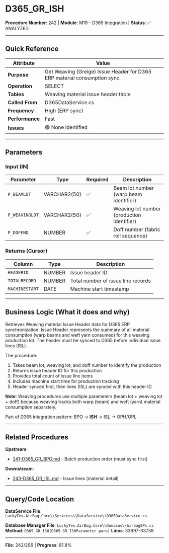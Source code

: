 # D365_GR_ISH

**Procedure Number**: 242 | **Module**: M19 - D365 Integration | **Status**: ✅ ANALYZED

---

## Quick Reference

| Attribute | Value |
|-----------|-------|
| **Purpose** | Get Weaving (Greige) Issue Header for D365 ERP material consumption sync |
| **Operation** | SELECT |
| **Tables** | Weaving material issue header table |
| **Called From** | D365DataService.cs |
| **Frequency** | High (ERP sync) |
| **Performance** | Fast |
| **Issues** | 🟢 None identified |

---

## Parameters

### Input (IN)

| Parameter | Type | Required | Description |
|-----------|------|----------|-------------|
| `P_BEAMLOT` | VARCHAR2(50) | ✅ | Beam lot number (warp beam identifier) |
| `P_WEAVINGLOT` | VARCHAR2(50) | ✅ | Weaving lot number (production identifier) |
| `P_DOFFNO` | NUMBER | ✅ | Doff number (fabric roll sequence) |

### Returns (Cursor)

| Column | Type | Description |
|--------|------|-------------|
| `HEADERID` | NUMBER | Issue header ID |
| `TOTALRECORD` | NUMBER | Total number of issue line records |
| `MACHINESTART` | DATE | Machine start timestamp |

---

## Business Logic (What it does and why)

Retrieves Weaving material Issue Header data for D365 ERP synchronization. Issue Header represents the summary of all material consumption (warp beams and weft yarn consumed) for this weaving production lot. The header must be synced to D365 before individual issue lines (ISL).

The procedure:
1. Takes beam lot, weaving lot, and doff number to identify the production
2. Returns issue header ID for this production
3. Provides total count of issue line items
4. Includes machine start time for production tracking
5. Header synced first, then lines (ISL) are synced with this header ID

**Note**: Weaving procedures use multiple parameters (beam lot + weaving lot + doff) because weaving tracks both warp (beam) and weft (yarn) material consumption separately.

Part of D365 integration pattern: BPO → **ISH** → ISL → OPH/OPL

---

## Related Procedures

**Upstream**:
- [241-D365_GR_BPO.md](./241-D365_GR_BPO.md) - Batch production order (must sync first)

**Downstream**:
- [243-D365_GR_ISL.md](./243-D365_GR_ISL.md) - Issue lines (material detail)

---

## Query/Code Location

**DataService File**: `LuckyTex.AirBag.Core\\Services\\DataService\\D365DataService.cs`

**Database Manager File**: `LuckyTex.AirBag.Core\\Domains\\AirbagSPs.cs`
**Method**: `D365_GR_ISH(D365_GR_ISHParameter para)`
**Lines**: 33697-33738

---

**File**: 242/296 | **Progress**: 81.8%
